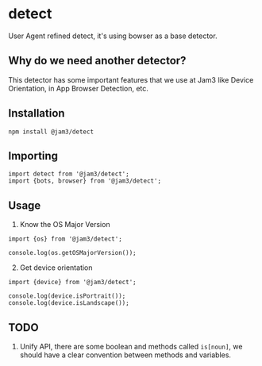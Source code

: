 # detect

User Agent refined detect, it's using bowser as a base detector.

## Why do we need another detector?
This detector has some important features that we use at Jam3 like Device Orientation, in App Browser Detection, etc.

## Installation

```
npm install @jam3/detect
```

## Importing

```
import detect from '@jam3/detect';
import {bots, browser} from '@jam3/detect';
```

## Usage

1. Know the OS Major Version

```
import {os} from '@jam3/detect';

console.log(os.getOSMajorVersion());
```

2. Get device orientation

```
import {device} from '@jam3/detect';

console.log(device.isPortrait());
console.log(device.isLandscape());
```


## TODO
1. Unify API, there are some boolean and methods called `is[noun]`, we should have a clear convention between methods and variables.
